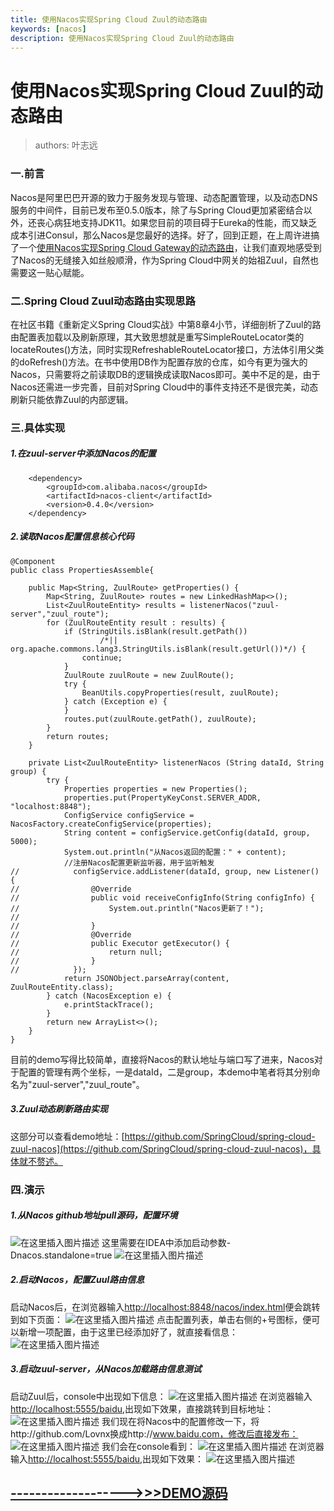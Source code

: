 ```yaml
---
title: 使用Nacos实现Spring Cloud Zuul的动态路由
keywords: [nacos]
description: 使用Nacos实现Spring Cloud Zuul的动态路由
---
```


# 使用Nacos实现Spring Cloud Zuul的动态路由
> authors: 叶志远

### 一.前言
Nacos是阿里巴巴开源的致力于服务发现与管理、动态配置管理，以及动态DNS服务的中间件，目前已发布至0.5.0版本，除了与Spring Cloud更加紧密结合以外，还丧心病狂地支持JDK11。如果您目前的项目碍于Eureka的性能，而又缺乏成本引进Consul，那么Nacos是您最好的选择。好了，回到正题，在上周许进搞了一个[使用Nacos实现Spring Cloud Gateway的动态路由](http://xujin.org/sc/gw/gw10/)，让我们直观地感受到了Nacos的无缝接入如丝般顺滑，作为Spring Cloud中网关的始祖Zuul，自然也需要这一贴心赋能。

### 二.Spring Cloud Zuul动态路由实现思路
在社区书籍《重新定义Spring Cloud实战》中第8章4小节，详细剖析了Zuul的路由配置表加载以及刷新原理，其大致思想就是重写SimpleRouteLocator类的locateRoutes()方法，同时实现RefreshableRouteLocator接口，方法体引用父类的doRefresh()方法。在书中使用DB作为配置存放的仓库，如今有更为强大的Nacos，只需要将之前读取DB的逻辑换成读取Nacos即可。美中不足的是，由于Nacos还需进一步完善，目前对Spring Cloud中的事件支持还不是很完美，动态刷新只能依靠Zuul的内部逻辑。

### 三.具体实现
##### 1.在zuul-server中添加Nacos的配置

		<dependency>
			<groupId>com.alibaba.nacos</groupId>
			<artifactId>nacos-client</artifactId>
			<version>0.4.0</version>
		</dependency>
##### 2.读取Nacos配置信息核心代码

    @Component
    public class PropertiesAssemble{
    
    	public Map<String, ZuulRoute> getProperties() {
    		Map<String, ZuulRoute> routes = new LinkedHashMap<>();
    		List<ZuulRouteEntity> results = listenerNacos("zuul-server","zuul_route");
    		for (ZuulRouteEntity result : results) {
    			if (StringUtils.isBlank(result.getPath())
    					/*|| org.apache.commons.lang3.StringUtils.isBlank(result.getUrl())*/) {
    				continue;
    			}
    			ZuulRoute zuulRoute = new ZuulRoute();
    			try {
    				BeanUtils.copyProperties(result, zuulRoute);
    			} catch (Exception e) {
    			}
    			routes.put(zuulRoute.getPath(), zuulRoute);
    		}
    		return routes;
    	}
    
    	private List<ZuulRouteEntity> listenerNacos (String dataId, String group) {
    		try {
    			Properties properties = new Properties();
    			properties.put(PropertyKeyConst.SERVER_ADDR, "localhost:8848");
    			ConfigService configService = NacosFactory.createConfigService(properties);
    			String content = configService.getConfig(dataId, group, 5000);
    			System.out.println("从Nacos返回的配置：" + content);
    			//注册Nacos配置更新监听器，用于监听触发
    //            configService.addListener(dataId, group, new Listener()  {
    //                @Override
    //                public void receiveConfigInfo(String configInfo) {
    //                    System.out.println("Nacos更新了！");
    //
    //                }
    //                @Override
    //                public Executor getExecutor() {
    //                    return null;
    //                }
    //            });
    			return JSONObject.parseArray(content, ZuulRouteEntity.class);
    		} catch (NacosException e) {
    			e.printStackTrace();
    		}
    		return new ArrayList<>();
    	}
    }
目前的demo写得比较简单，直接将Nacos的默认地址与端口写了进来，Nacos对于配置的管理有两个坐标，一是dataId，二是group，本demo中笔者将其分别命名为"zuul-server","zuul_route"。
##### 3.Zuul动态刷新路由实现
这部分可以查看demo地址：[https://github.com/SpringCloud/spring-cloud-zuul-nacos](https://github.com/SpringCloud/spring-cloud-zuul-nacos)，具体就不赘述。

### 四.演示
##### 1.从Nacos github地址pull源码，配置环境
![在这里插入图片描述](https://img-blog.csdnimg.cn/20181129002717633.png?x-oss-process=image/watermark,type_ZmFuZ3poZW5naGVpdGk,shadow_10,text_aHR0cHM6Ly9ibG9nLmNzZG4ubmV0L3JpY2tpeWVhdA==,size_16,color_FFFFFF,t_70)
这里需要在IDEA中添加启动参数-Dnacos.standalone=true
![在这里插入图片描述](https://img-blog.csdnimg.cn/20181129002856286.png?x-oss-process=image/watermark,type_ZmFuZ3poZW5naGVpdGk,shadow_10,text_aHR0cHM6Ly9ibG9nLmNzZG4ubmV0L3JpY2tpeWVhdA==,size_16,color_FFFFFF,t_70)

##### 2.启动Nacos，配置Zuul路由信息
启动Nacos后，在浏览器输入[http://localhost:8848/nacos/index.html](http://localhost:8848/nacos/index.html)便会跳转到如下页面：
![在这里插入图片描述](https://img-blog.csdnimg.cn/2018112900323177.png?x-oss-process=image/watermark,type_ZmFuZ3poZW5naGVpdGk,shadow_10,text_aHR0cHM6Ly9ibG9nLmNzZG4ubmV0L3JpY2tpeWVhdA==,size_16,color_FFFFFF,t_70)
点击配置列表，单击右侧的+号图标，便可以新增一项配置，由于这里已经添加好了，就直接看信息：
![在这里插入图片描述](https://img-blog.csdnimg.cn/20181129003545464.png?x-oss-process=image/watermark,type_ZmFuZ3poZW5naGVpdGk,shadow_10,text_aHR0cHM6Ly9ibG9nLmNzZG4ubmV0L3JpY2tpeWVhdA==,size_16,color_FFFFFF,t_70)
##### 3.启动zuul-server，从Nacos加载路由信息测试
启动Zuul后，console中出现如下信息：
![在这里插入图片描述](https://img-blog.csdnimg.cn/20181129003851880.png?x-oss-process=image/watermark,type_ZmFuZ3poZW5naGVpdGk,shadow_10,text_aHR0cHM6Ly9ibG9nLmNzZG4ubmV0L3JpY2tpeWVhdA==,size_16,color_FFFFFF,t_70)
在浏览器输入[http://localhost:5555/baidu](http://localhost:5555/baidu),出现如下效果，直接跳转到目标地址：
![在这里插入图片描述](https://img-blog.csdnimg.cn/2018112900414387.png?x-oss-process=image/watermark,type_ZmFuZ3poZW5naGVpdGk,shadow_10,text_aHR0cHM6Ly9ibG9nLmNzZG4ubmV0L3JpY2tpeWVhdA==,size_16,color_FFFFFF,t_70)
我们现在将Nacos中的配置修改一下，将http://github.com/Lovnx换成http://www.baidu.com，修改后直接发布：
![在这里插入图片描述](https://img-blog.csdnimg.cn/20181129004408166.png?x-oss-process=image/watermark,type_ZmFuZ3poZW5naGVpdGk,shadow_10,text_aHR0cHM6Ly9ibG9nLmNzZG4ubmV0L3JpY2tpeWVhdA==,size_16,color_FFFFFF,t_70)
我们会在console看到：
![在这里插入图片描述](https://img-blog.csdnimg.cn/20181129004524375.png?x-oss-process=image/watermark,type_ZmFuZ3poZW5naGVpdGk,shadow_10,text_aHR0cHM6Ly9ibG9nLmNzZG4ubmV0L3JpY2tpeWVhdA==,size_16,color_FFFFFF,t_70)
在浏览器输入[http://localhost:5555/baidu](http://localhost:5555/baidu),出现如下效果：
![在这里插入图片描述](https://img-blog.csdnimg.cn/20181129004810756.png?x-oss-process=image/watermark,type_ZmFuZ3poZW5naGVpdGk,shadow_10,text_aHR0cHM6Ly9ibG9nLmNzZG4ubmV0L3JpY2tpeWVhdA==,size_16,color_FFFFFF,t_70)

## [------------------->>>DEMO源码](https://github.com/SpringCloud/spring-cloud-zuul-nacos)

